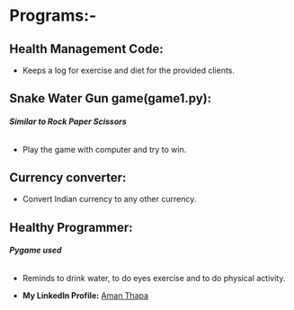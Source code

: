 # Programs:-

## Health Management Code:
* Keeps a log for exercise and diet for the provided clients.

## Snake Water Gun game(game1.py):
###### ***Similar to Rock Paper Scissors***
* Play the game with computer and try to win.

## Currency converter:
* Convert Indian currency to any other currency.

## Healthy Programmer:
###### ***Pygame used***
* Reminds to drink water, to do eyes exercise and to do physical activity. 

* **My LinkedIn Profile:** [Aman Thapa](https://www.linkedin.com/in/aman-thapa-6a35571a2/)
